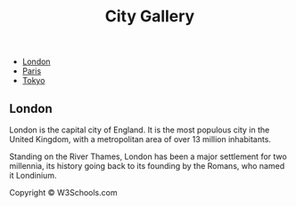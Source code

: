 <html>
<head>
<style>
div.container {
    width: 100%;
}

header, footer {
    padding: 1em;
    color: white;
    background-color: black;
    clear: left;
    text-align: center;
}

nav {
    float: left;
    max-width: 160px;
}

nav ul {
    list-style-type: none;
    padding: 0;
}
   
nav ul a {
    text-decoration: none;
}

article {
  
    padding: 1em;
    overflow: hidden;
}
</style>
</head>
<body>

<div class="container">

<header>
   <h1>City Gallery</h1>
</header>
  
<nav>
  <ul>
    <li><a href="#">London</a></li>
    <li><a href="#">Paris</a></li>
    <li><a href="#">Tokyo</a></li>
  </ul>
</nav>

<article>
  <h1>London</h1>
  <p>London is the capital city of England. It is the most populous city in the  United Kingdom, with a metropolitan area of over 13 million inhabitants.</p>
  <p>Standing on the River Thames, London has been a major settlement for two millennia, its history going back to its founding by the Romans, who named it Londinium.</p>
</article>

<footer>Copyright &copy; W3Schools.com</footer>

</div>

</body>
</html>
